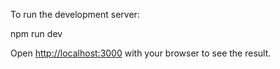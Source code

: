 To run the development server:

npm run dev

Open [http://localhost:3000](http://localhost:3000) with your browser to see the result.